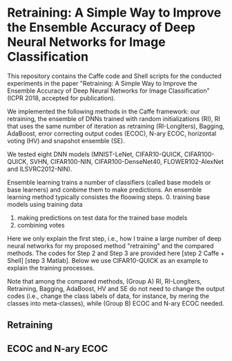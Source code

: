 # Retraining: A Simple Way to Improve the Ensemble Accuracy of Deep Neural Networks for Image Classification
This repository contains the Caffe code and Shell scripts for the conducted experiments in the paper "Retraining: A Simple Way to Improve the Ensemble Accuracy of Deep Neural Networks for Image Classification" (ICPR 2018, accepted for publication).

We implemented the following methods in the Caffe framework: our retraining, the ensemble of DNNs trained with random initializations (RI), RI that uses the same number of iteration as retraining (RI-LongIters), Bagging, AdaBoost, error correcting output codes (ECOC), N-ary ECOC, horizontal voting (HV) and snapshot ensemble (SE).

We tested eight DNN models (MNIST-LeNet, CIFAR10-QUICK, CIFAR100-QUICK, SVHN, CIFAR100-NIN, CIFAR100-DenseNet40, FLOWER102-AlexNet and ILSVRC2012-NIN). 

Ensemble learning trains a number of classifiers (called base models or base learners) and conbime them to make predictions. An ensemble learning method typically consistes the floowing steps. 
0. training base models using training data
1. making predictions on test data for the trained base models 
2. combining votes

Here we only explain the first step, i.e., how I traine a large number of deep neural networks for my proposed method "retraining" and the compared methods. The codes for Step 2 and Step 3 are provided here [step 2 Caffe + Shell] [step 3 Matlab].
Below we use CIFAR10-QUICK as an example to explain the training processes.
 
Note that among the compared methods, (Group A) RI, RI-LongIters, Retraining, Bagging, AdaBoost, HV and SE do not need to change the output codes (i.e., change the class labels of data, for instance, by mering the classes into meta-classes), while (Group B) ECOC and N-ary ECOC needed. 

## Retraining 

## ECOC and N-ary ECOC

